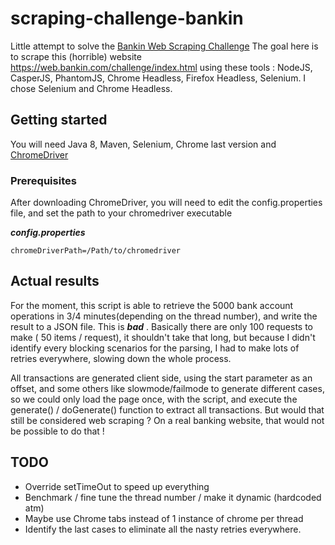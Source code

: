 # scraping-challenge-bankin

Little attempt to solve the [Bankin Web Scraping Challenge](https://blog.bankin.com/challenge-engineering-web-scrapping-dc5839543117)
The goal here is to scrape this (horrible) website https://web.bankin.com/challenge/index.html  using these tools : NodeJS, CasperJS, PhantomJS, Chrome Headless, Firefox Headless, Selenium. 
I chose Selenium and Chrome Headless. 


## Getting started

You will need Java 8, Maven, Selenium,  Chrome last version and [ChromeDriver](https://chromedriver.storage.googleapis.com/index.html?path=2.35/)

### Prerequisites

After downloading ChromeDriver, you will need to edit the config.properties file, and set the path to your chromedriver executable

***config.properties***
```
chromeDriverPath=/Path/to/chromedriver
```

## Actual results 

For the moment, this script is able to retrieve the 5000 bank account operations in 3/4 minutes(depending on the thread number), and write the result to a JSON file. 
This is ***bad*** . 
Basically there are only 100 requests to make ( 50 items / request), it shouldn't take that long, but because I didn't identify every blocking scenarios for the parsing, I had to make lots of retries everywhere, slowing down the whole process. 

All transactions are generated client side, using the start parameter as an offset, and some others like slowmode/failmode to generate different cases, so we could only load the page once, with the script, and execute the generate() / doGenerate() function to extract all transactions. But would that still be considered web scraping ? On a real banking website, that would not be possible to do that !

## TODO

* Override setTimeOut to speed up everything
* Benchmark / fine tune the thread number / make it dynamic (hardcoded atm)
* Maybe use Chrome tabs instead of 1 instance of chrome per thread
* Identify the last cases to eliminate all the nasty retries everywhere.
